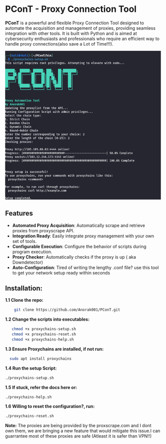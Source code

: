 # PConT - Proxy Connection Tool

**PConT** is a powerful and flexible Proxy Connection Tool designed to automate the acquisition and management of proxies, providing seamless integration with other tools. It is built with Python and is aimed at cybersecurity enthusiasts and professionals who require an efficient way to handle proxy connections(also save a Lot of Time!!!).



 ![build](Docs/project-outline/Screenshot.png)

 
## Features
- **Automated Proxy Acquisition**: Automatically scrape and retrieve proxies from proxyscrape API.
- **Integration Ready**: Easily integrate proxy management with your own set of tools.
- **Configurable Execution**: Configure the behavior of scripts during program execution.
- **Proxy Checker**: Automatically checks if the proxy is up ( aka Downdetector)
- **Auto-Configuration**: Tired of writing the lengthy .conf file? use this tool to get your network setup ready within seconds

## Installation:
   **1.1 Clone the repo:**
   
   ```bash
       git clone https://github.com/Anorak001/PConT.git
   ```
     
  **1.2 Change the scripts into executables:**
   ```bash
      chmod +x proxychains-setup.sh
      chmod +x proxychains-reset.sh
      chmod +x proxychains-help.sh
   ```
   **1.3 Ensure Proxychains are installed, if not run:**
   ```bash
     sudo apt install proxychains
   ```

   **1.4 Run the setup Script:**
   ```bash
   ./proxychains-setup.sh
   ```
   **1.5 If stuck, refer the docs here or:**
   ```bash
   ./proxychains-help.sh
   ```

   **1.6 Willing to reset the configuration?, run:**
   ```bash
   ./proxychains-reset.sh
   ```
**Note:** The proxies are being provided by the proxscrape.com and I dont own them, we are bringing a new feature that would mitigate this issue.I can guarrantee most of these proxies are safe (Atleast it is safer than VPN!!)
     
    

